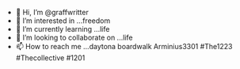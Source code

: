 - 👋 Hi, I’m @graffwritter
- 👀 I’m interested in ...freedom
- 🌱 I’m currently learning ...life
- 💞️ I’m looking to collaborate on ...life
- 📫 How to reach me ...daytona boardwalk
Arminius3301 #The1223 #Thecollective #1201
<!---
graffwritter/graffwritter is a ✨ special ✨ repository because its `README.md` (this file) appears on your GitHub profile.
You can click the Preview link to take a look at your changes.
--->
